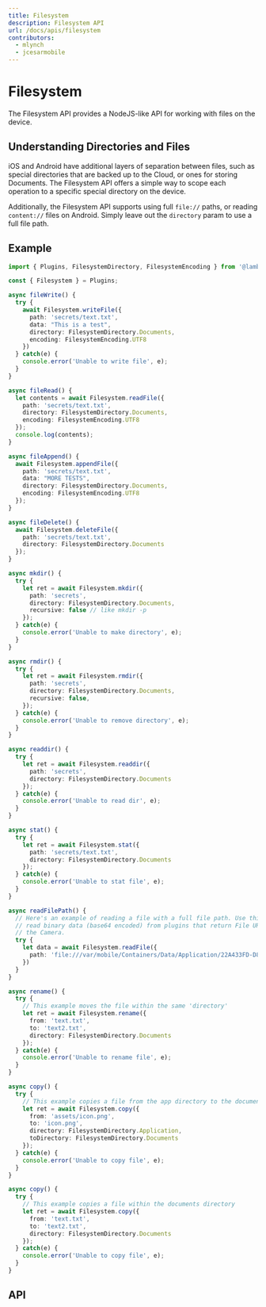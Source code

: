 ```yaml
---
title: Filesystem
description: Filesystem API
url: /docs/apis/filesystem
contributors:
  - mlynch
  - jcesarmobile
---
```


<plugin-platforms platforms="pwa,ios,android,electron"></plugin-platforms>

# Filesystem

The Filesystem API provides a NodeJS-like API for working with files on the device.

<plugin-api index="true" name="filesystem"></plugin-api>

## Understanding Directories and Files

iOS and Android have additional layers of separation between files, such as special directories that are backed up to the Cloud, or ones for storing Documents. The Filesystem API offers a simple way to scope each operation to a specific special directory on the device.

Additionally, the Filesystem API supports using full `file://` paths, or reading `content://` files on Android. Simply
leave out the `directory` param to use a full file path.

## Example

```typescript
import { Plugins, FilesystemDirectory, FilesystemEncoding } from '@lambda-capacitor/core';

const { Filesystem } = Plugins;

async fileWrite() {
  try {
    await Filesystem.writeFile({
      path: 'secrets/text.txt',
      data: "This is a test",
      directory: FilesystemDirectory.Documents,
      encoding: FilesystemEncoding.UTF8
    })
  } catch(e) {
    console.error('Unable to write file', e);
  }
}

async fileRead() {
  let contents = await Filesystem.readFile({
    path: 'secrets/text.txt',
    directory: FilesystemDirectory.Documents,
    encoding: FilesystemEncoding.UTF8
  });
  console.log(contents);
}

async fileAppend() {
  await Filesystem.appendFile({
    path: 'secrets/text.txt',
    data: "MORE TESTS",
    directory: FilesystemDirectory.Documents,
    encoding: FilesystemEncoding.UTF8
  });
}

async fileDelete() {
  await Filesystem.deleteFile({
    path: 'secrets/text.txt',
    directory: FilesystemDirectory.Documents
  });
}

async mkdir() {
  try {
    let ret = await Filesystem.mkdir({
      path: 'secrets',
      directory: FilesystemDirectory.Documents,
      recursive: false // like mkdir -p
    });
  } catch(e) {
    console.error('Unable to make directory', e);
  }
}

async rmdir() {
  try {
    let ret = await Filesystem.rmdir({
      path: 'secrets',
      directory: FilesystemDirectory.Documents,
      recursive: false,
    });
  } catch(e) {
    console.error('Unable to remove directory', e);
  }
}

async readdir() {
  try {
    let ret = await Filesystem.readdir({
      path: 'secrets',
      directory: FilesystemDirectory.Documents
    });
  } catch(e) {
    console.error('Unable to read dir', e);
  }
}

async stat() {
  try {
    let ret = await Filesystem.stat({
      path: 'secrets/text.txt',
      directory: FilesystemDirectory.Documents
    });
  } catch(e) {
    console.error('Unable to stat file', e);
  }
}

async readFilePath() {
  // Here's an example of reading a file with a full file path. Use this to
  // read binary data (base64 encoded) from plugins that return File URIs, such as
  // the Camera.
  try {
    let data = await Filesystem.readFile({
      path: 'file:///var/mobile/Containers/Data/Application/22A433FD-D82D-4989-8BE6-9FC49DEA20BB/Documents/text.txt'
    })
  }
}

async rename() {
  try {
    // This example moves the file within the same 'directory'
    let ret = await Filesystem.rename({
      from: 'text.txt',
      to: 'text2.txt',
      directory: FilesystemDirectory.Documents
    });
  } catch(e) {
    console.error('Unable to rename file', e);
  }
}

async copy() {
  try {
    // This example copies a file from the app directory to the documents directory
    let ret = await Filesystem.copy({
      from: 'assets/icon.png',
      to: 'icon.png',
      directory: FilesystemDirectory.Application,
      toDirectory: FilesystemDirectory.Documents
    });
  } catch(e) {
    console.error('Unable to copy file', e);
  }
}

async copy() {
  try {
    // This example copies a file within the documents directory
    let ret = await Filesystem.copy({
      from: 'text.txt',
      to: 'text2.txt',
      directory: FilesystemDirectory.Documents
    });
  } catch(e) {
    console.error('Unable to copy file', e);
  }
}
```

## API

<plugin-api name="filesystem"></plugin-api>

